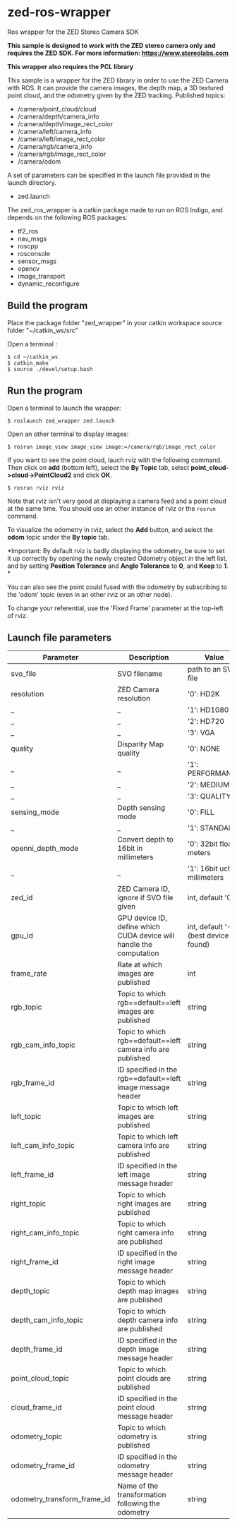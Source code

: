 # zed-ros-wrapper
Ros wrapper for the ZED Stereo Camera SDK

**This sample is designed to work with the ZED stereo camera only and requires the ZED SDK. For more information: https://www.stereolabs.com**

**This wrapper also requires the PCL library**

This sample is a wrapper for the ZED library in order to use the ZED Camera with ROS. It can provide the camera images, the depth map, a 3D textured point cloud, and the odometry given by the ZED tracking.
Published topics:

   - /camera/point_cloud/cloud
   - /camera/depth/camera_info
   - /camera/depth/image_rect_color
   - /camera/left/camera_info
   - /camera/left/image_rect_color
   - /camera/rgb/camera_info
   - /camera/rgb/image_rect_color
   - /camera/odom

A set of parameters can be specified in the launch file provided in the launch directory.

   - zed.launch

The zed_ros_wrapper is a catkin package made to run on ROS Indigo, and depends
on the following ROS packages:

   - tf2_ros
   - nav_msgs
   - roscpp
   - rosconsole
   - sensor_msgs
   - opencv
   - image_transport
   - dynamic_reconfigure

## Build the program

Place the package folder "zed_wrapper" in your catkin workspace source folder "~/catkin_ws/src"

Open a terminal :

    $ cd ~/catkin_ws
    $ catkin_make
    $ source ./devel/setup.bash


## Run the program

   Open a terminal to launch the wrapper:

   	$ roslaunch zed_wrapper zed.launch

   Open an other terminal to display images:

   	$ rosrun image_view image_view image:=/camera/rgb/image_rect_color

   If you want to see the point cloud, lauch rviz with the following command. Then click on **add** (bottom left), select the **By Topic** tab, select **point_cloud->cloud->PointCloud2** and click **OK**.

   	$ rosrun rviz rviz

   Note that rviz isn't very good at displaying a camera feed and a point cloud at the same time. You should use an other instance of rviz or the `rosrun` command.

   To visualize the odometry in rviz, select the **Add** button, and select the **odom** topic under the **By topic** tab.

   *Important: By default rviz is badly displaying the odometry, be sure to set it up correctly by opening the newly created Odometry object in the left list, and by setting **Position Tolerance** and **Angle Tolerance** to **0**, and **Keep** to **1**. *

   You can also see the point could fused with the odometry by subscribing to the 'odom' topic (even in an other rviz or an other node).

   To change your referential, use the 'Fixed Frame' parameter at the top-left of rviz.

## Launch file parameters

 Parameter                    |           Description                                       |              Value          
------------------------------|-------------------------------------------------------------|-------------------------    
 svo_file                     | SVO filename                                                | path to an SVO file         
 resolution                   | ZED Camera resolution                                       | '0': HD2K                   
 _                            | _                                                           | '1': HD1080                 
 _                            | _                                                           | '2': HD720                  
 _                            | _                                                           | '3': VGA                    
 quality                      | Disparity Map quality                                       | '0': NONE                   
 _                            | _                                                           | '1': PERFORMANCE            
 _                            | _                                                           | '2': MEDIUM                 
 _                            | _                                                           | '3': QUALITY                
 sensing_mode                 | Depth sensing mode                                          | '0': FILL                   
 _                            | _                                                           | '1': STANDARD               
 openni_depth_mode            | Convert depth to 16bit in millimeters                       | '0': 32bit float meters     
 _                            | _                                                           | '1': 16bit uchar millimeters
 zed_id            | ZED Camera ID, ignore if SVO file given                       | int, default '0' 
 gpu_id            | GPU device ID, define which CUDA device will handle the computation                       | int, default '-1' (best device found)
 frame_rate                   | Rate at which images are published                          | int                         
 rgb_topic                    | Topic to which rgb==default==left images are published      | string                      
 rgb_cam_info_topic           | Topic to which rgb==default==left camera info are published | string                      
 rgb_frame_id                 | ID specified in the rgb==default==left image message header | string                      
 left_topic                   | Topic to which left images are published                    | string                      
 left_cam_info_topic          | Topic to which left camera info are published               | string                      
 left_frame_id                | ID specified in the left image message header               | string                      
 right_topic                  | Topic to which right images are published                   | string                      
 right_cam_info_topic         | Topic to which right camera info are published              | string                      
 right_frame_id               | ID specified in the right image message header              | string                      
 depth_topic                  | Topic to which depth map images are published               | string                      
 depth_cam_info_topic         | Topic to which depth camera info are published              | string                      
 depth_frame_id               | ID specified in the depth image message header              | string                      
 point_cloud_topic            | Topic to which point clouds are published                   | string                      
 cloud_frame_id               | ID specified in the point cloud message header              | string                      
 odometry_topic               | Topic to which odometry is published                        | string                      
 odometry_frame_id            | ID specified in the odometry message header                 | string                      
 odometry_transform_frame_id  | Name of the transformation following the odometry           | string                      
